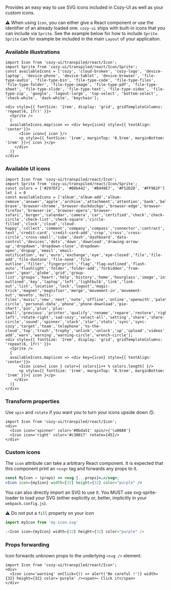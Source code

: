 Provides an easy way to use SVG icons included in Cozy-UI as well
as your custom icons.

⚠️ When using `Icon`, you can either give a React component or use the identifier
of an already loaded one. `cozy-ui` ships with built-in icons that you can
include via `Sprite`. See the example below for how to include `Sprite`.
`Sprite` can for example be included in the main `Layout` of your applicaiton.

### Available illustrations

```
import Icon from 'cozy-ui/transpiled/react/Icon';
import Sprite from 'cozy-ui/transpiled/react/Icon/Sprite';
const availableIcons = ['cozy', 'cloud-broken', 'cozy-logo', 'device-laptop', 'device-phone', 'device-tablet', 'device-browser', 'file-type-audio', 'file-type-bin', 'file-type-code', 'file-type-files', 'file-type-folder', 'file-type-image', 'file-type-pdf', 'file-type-sheet', 'file-type-slide', 'file-type-text', 'file-type-video', 'file-type-zip', 'google', 'logout-large', 'top-select', 'bottom-select', 'check-white', 'dash-white', 'keychain'];

<div style={{ fontSize: '2rem', display: 'grid', gridTemplateColumns: 'repeat(6, 1fr)' }}>
  <Sprite />
  {
  availableIcons.map(icon => <div key={icon} style={{ textAlign: 'center'}}>
      <Icon icon={ icon }/>
      <p style={{ fontSize: '1rem', marginTop: '0.5rem', marginBottom: '1rem' }}>{ icon }</p>
    </div>
  )}
</div>
```

### Available UI icons

```
import Icon from 'cozy-ui/transpiled/react/Icon';
import Sprite from 'cozy-ui/transpiled/react/Icon/Sprite';
const colors = ['#297EF2', '#08b442', '#B449E7', '#F52D2D', '#FF962F']
let i = 0
const availableIcons = ['album','album-add','album-remove','answer','apple','archive','attachment','attention','bank','bell','bottom','browser-brave','browser-chrome','browser-duckduckgo','browser-edge','browser-firefox','browser-ie','browser-opera','browser-safari','burger','calendar','camera','car','certified','check','check-circle','check-list','check-square','circle-filled','clock','cloud','cloud-happy','collect','comment','company','compass','connector','contract','contrast','cozy-text','credit-card','credit-card-add','crop','cross','cross-circle','cross-small','cube','dash','dashboard','data-control','devices','dots','down','download','drawing-arrow-up','dropdown','dropdown-close','dropdown-open','dropup','email','email-notification','eu','euro','exchange','eye','eye-closed','file','file-add','file-duotone','file-none','file-outline','filter','fingerprint','flag','flag-outlined','flash-auto','flashlight','folder','folder-add','forbidden','from-user','gear','globe','grid','group-list','groups','heart','help','history','home','hourglass','image','info','info-outlined','key','laptop','left','lightbulb','link','link-out','list','location','lock','logout','magic-trick','magnet','magnifier','merge','movement-in','movement-out','moveto','multi-files','music','new','next','note','offline','online','openwith','palette','paperplane','password','pen','people','percent-circle','personal-data','phone','phone-download','pie-chart','pin','plus','plus-small','previous','printer','qualify','rename','repare','restore','right','rise','rotate-left','rotate-right','sad-cozy','select-all','setting','share','share-circle','sound','spinner','stack','star','stats','sync','sync-cozy','target','team','telephone','to-the-cloud','top','trash','trophy','unlink','unlock','up','upload','videos','wallet','wallet-add','warn','warning','warning-circle','wrench-circle'];
<div style={{ fontSize: '2rem', display: 'grid', gridTemplateColumns: 'repeat(6, 1fr)' }}>
  <Sprite />
  {
  availableIcons.map(icon => <div key={icon} style={{ textAlign: 'center'}}>
      <Icon icon={ icon } color={ colors[i++ % colors.length] }/>
      <p style={{ fontSize: '1rem', marginTop: '0.5rem', marginBottom: '1rem' }}>{ icon }</p>
    </div>
  )}
</div>
```

### Transform properties

Use `spin` and `rotate` if you want you to turn your icons upside down 🙃.

```
import Icon from 'cozy-ui/transpiled/react/Icon';
<div>
  <Icon icon='spinner' color='#0bda51' spin/>{'\u00A0'}
  <Icon icon='right' color='#c30017' rotate={45}/>
</div>
```

### Custom icons

The `icon` attribute can take a arbitrary React component. It is expected that
this component print an `<svg>` tag and forwards any props to it.

```jsx static
const MyIcon = (props) => <svg {...props}>…</svg>;
<Icon icon={myIcon} width={32} height={32} color="purple" />
```

You can also directly import an SVG to use it. You MUST use svg-sprite-loader
to load your SVG (either explicitly or, better, implicitly in your `webpack.config.js`).

⚠️ Do not put a `fill` property on your icon

```jsx static
import myIcon from 'my-icon.svg'

;<Icon icon={myIcon} width={32} height={32} color="purple" />
```

### Props forwarding

Icon forwards unknown props to the underlying `<svg />` element.

```
import Icon from 'cozy-ui/transpiled/react/Icon';
<div>
  <Icon icon='warning' onClick={() => alert('Be careful !')} width={32} height={32} color='purple' /><span>← Click it</span>
</div>
```
